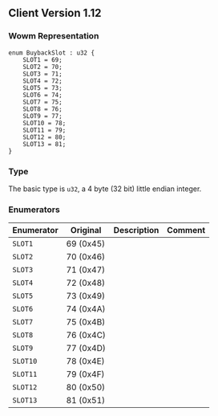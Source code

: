 ## Client Version 1.12

### Wowm Representation
```rust,ignore
enum BuybackSlot : u32 {
    SLOT1 = 69;    
    SLOT2 = 70;    
    SLOT3 = 71;    
    SLOT4 = 72;    
    SLOT5 = 73;    
    SLOT6 = 74;    
    SLOT7 = 75;    
    SLOT8 = 76;    
    SLOT9 = 77;    
    SLOT10 = 78;    
    SLOT11 = 79;    
    SLOT12 = 80;    
    SLOT13 = 81;    
}
```
### Type
The basic type is `u32`, a 4 byte (32 bit) little endian integer.
### Enumerators
| Enumerator | Original  | Description | Comment |
| --------- | -------- | ----------- | ------- |
| `SLOT1` | 69 (0x45) |  |  |
| `SLOT2` | 70 (0x46) |  |  |
| `SLOT3` | 71 (0x47) |  |  |
| `SLOT4` | 72 (0x48) |  |  |
| `SLOT5` | 73 (0x49) |  |  |
| `SLOT6` | 74 (0x4A) |  |  |
| `SLOT7` | 75 (0x4B) |  |  |
| `SLOT8` | 76 (0x4C) |  |  |
| `SLOT9` | 77 (0x4D) |  |  |
| `SLOT10` | 78 (0x4E) |  |  |
| `SLOT11` | 79 (0x4F) |  |  |
| `SLOT12` | 80 (0x50) |  |  |
| `SLOT13` | 81 (0x51) |  |  |
